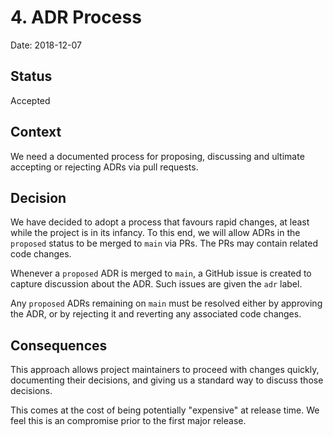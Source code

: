 # 4. ADR Process

Date: 2018-12-07

## Status

Accepted

## Context

We need a documented process for proposing, discussing and ultimate accepting or
rejecting ADRs via pull requests.

## Decision

We have decided to adopt a process that favours rapid changes, at least while
the project is in its infancy. To this end, we will allow ADRs in the `proposed`
status to be merged to `main` via PRs. The PRs may contain related code changes.

Whenever a `proposed` ADR is merged to `main`, a GitHub issue is created to
capture discussion about the ADR. Such issues are given the `adr` label.

Any `proposed` ADRs remaining on `main` must be resolved either by approving
the ADR, or by rejecting it and reverting any associated code changes.

## Consequences

This approach allows project maintainers to proceed with changes quickly,
documenting their decisions, and giving us a standard way to discuss those
decisions.

This comes at the cost of being potentially "expensive" at release time. We
feel this is an compromise prior to the first major release.
